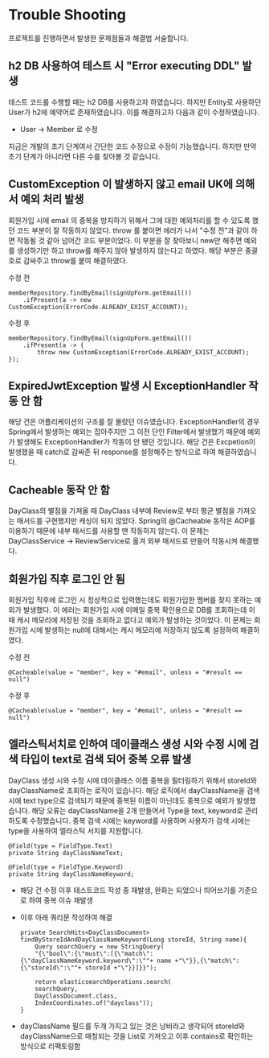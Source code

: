 # Trouble Shooting
프로젝트를 진행하면서 발생한 문제점들과 해결법 서술합니다.

## h2 DB 사용하여 테스트 시 "Error executing DDL" 발생
테스트 코드를 수행할 때는 h2 DB를 사용하고자 하였습니다. 하지만 Entity로 사용하던 User가 h2에
예약어로 존재하였습니다. 이를 해결하고자 다음과 같이 수정하였습니다.
- User -> Member 로 수정

지금은 개발의 초기 단계여서 간단한 코드 수정으로 수정이 가능했습니다. 하지만 만약 초기 단계가 아니라면 다른 수를 찾아볼 것 같습니다.

## CustomException 이 발생하지 않고 email UK에 의해서 예외 처리 발생
회원가입 시에 email 의 중복을 방지하기 위해서 그에 대한 예외처리를 할 수 있도록 했던 코드 부분이
잘 작동하지 않았다.
throw 를 붙이면 에러가 나서 "수정 전"과 같이 하면 작동될 것 같아 넘어간 코드 부분이었다.
이 부분을 잘 찾아보니 new만 해주면 예외를 생성하기만 하고 throw를 해주지 않아 발생하지 않는다고 하였다.
해당 부분은 중괄호로 감싸주고 throw를 붙여 해결하였다.

수정 전

    memberRepository.findByEmail(signUpForm.getEmail())
        .ifPresent(a -> new CustomException(ErrorCode.ALREADY_EXIST_ACCOUNT));

수정 후

    memberRepository.findByEmail(signUpForm.getEmail())
        .ifPresent(a -> {
            throw new CustomException(ErrorCode.ALREADY_EXIST_ACCOUNT);
    });

## ExpiredJwtException 발생 시 ExceptionHandler 작동 안 함
해당 건은 어플리케이션의 구조를 잘 몰랐던 이슈였습니다. 
ExceptionHandler의 경우 Spring에서 발생하는 예외는 잡아주지만 그 이전 단인 Filter에서 발생했기 때문에
예외가 발생해도 ExceptionHandler가 작동이 안 됐던 것입니다.
해당 건은 Excpetion이 발생했을 때 catch로 감싸준 뒤 response를 설정해주는 방식으로 하여 해결하였습니다.

## Cacheable 동작 안 함
DayClass의 별점을 가져올 때 DayClass 내부에 Review로 부터 평균 별점을 가져오는 매서드를 구현했지만 캐싱이 되지 않았다.
Spring의 @Cacheable 동작은 AOP를 이용하기 때문에 내부 매서드를 사용할 땐 작동하지 않는다.
이 문제는 DayClassService -> ReviewService로 옮겨 외부 매서드로 만들어 작동시켜 해결했다.

## 회원가입 직후 로그인 안 됨
회원가입 직후에 로그인 시 정상적으로 입력했는데도 회원가입한 멤버를 찾지 못하는 예외가 발생했다.
이 에러는 회원가입 시에 이메일 중복 확인용으로 DB를 조회하는데 이 때 캐시 메모리에 저장된 것을 조회하고
없다고 예외가 발생하는 것이었다.
이 문제는 회원가입 시에 발생하는 null에 대해서는 캐시 메모리에 저장하지 않도록 설정하여 해결하였다.

수정 전

    @Cacheable(value = "member", key = "#email", unless = "#result == null")

수정 후

    @Cacheable(value = "member", key = "#email", unless = "#result == null")


## 엘라스틱서치로 인하여 데이클래스 생성 시와 수정 시에 검색 타입이 text로 검색 되어 중복 오류 발생
DayClass 생성 시와 수정 시에 데이클래스 이름 중복을 필터링하기 위해서 storeId와 dayClassName로
조회하는 로직이 있습니다. 해당 로직에서 dayClassName을 검색 시에 text type으로 검색되기 때문에
중복된 이름이 아닌데도 중복으로 예외가 발생했습니다.
해당 오류는 dayClassName을 2개 만들어서 Type을 text, keyword로 관리하도록 수정했습니다.
중복 검색 시에는 keyword를 사용하며 사용자가 검색 시에는 type을 사용하여 엘라스틱 서치를 지원합니다.

    @Field(type = FieldType.Text)
    private String dayClassNameText;
    
    @Field(type = FieldType.Keyword)
    private String dayClassNameKeyword;

- 해당 건 수정 이후 테스트코드 작성 중 재발생, 완화는 되었으나 띄어쓰기를 기준으로 하여 중복 이슈 재발생
- 이후 아래 쿼리문 작성하여 해결

      private SearchHits<DayClassDocument> findByStoreIdAndDayClassNameKeyword(Long storeId, String name){
          Query searchQuery = new StringQuery(
          "{\"bool\":{\"must\":[{\"match\":{\"dayClassNameKeyword.keyword\":\""+ name +"\"}},{\"match\":{\"storeId\":\""+ storeId +"\"}}]}}");
        
          return elasticsearchOperations.search(
          searchQuery,
          DayClassDocument.class,
          IndexCoordinates.of("dayclass"));
      }
- dayClassName 필드를 두개 가지고 있는 것은 낭비라고 생각되어 storeId와 dayClassName으로 매칭되는 것을
List로 가져오고 이후 contains로 확인하는 방식으로 리팩토링함 

